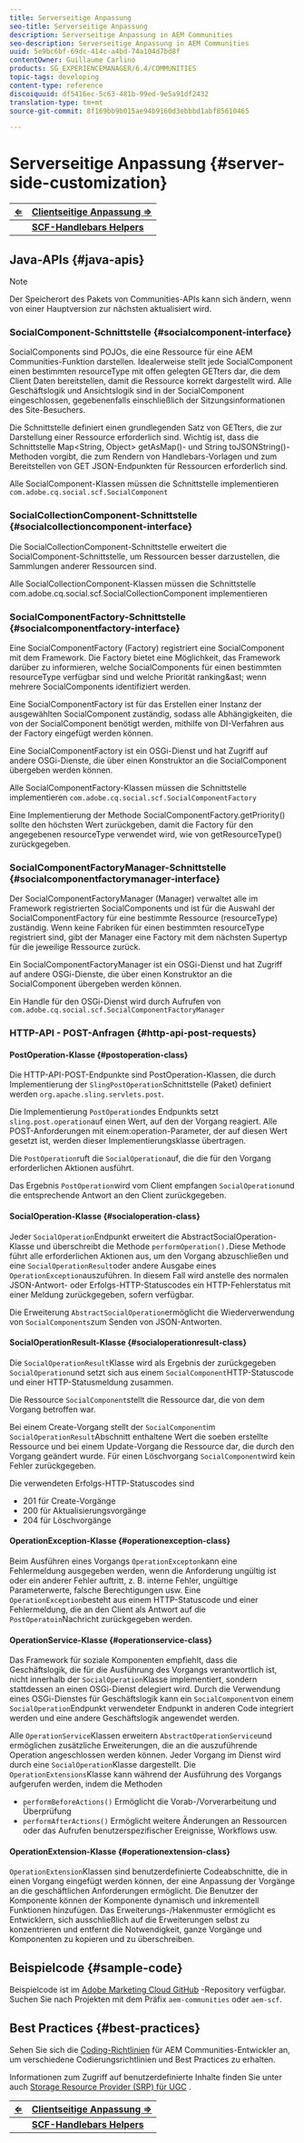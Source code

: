 ```yaml
---
title: Serverseitige Anpassung
seo-title: Serverseitige Anpassung
description: Serverseitige Anpassung in AEM Communities
seo-description: Serverseitige Anpassung in AEM Communities
uuid: 5e9bc6bf-69dc-414c-a4bd-74a104d7bd8f
contentOwner: Guillaume Carlino
products: SG_EXPERIENCEMANAGER/6.4/COMMUNITIES
topic-tags: developing
content-type: reference
discoiquuid: df5416ec-5c63-481b-99ed-9e5a91df2432
translation-type: tm+mt
source-git-commit: 8f169bb9b015ae94b9160d3ebbbd1abf85610465

---
```



# Serverseitige Anpassung {#server-side-customization}

| **[⇐](essentials.md)** | **[Clientseitige Anpassung ⇒](client-customize.md)** |
|---|---|
|  | **[SCF-Handlebars Helpers](handlebars-helpers.md)** |

## Java-APIs {#java-apis}

>[!NOTE]
>
>Der Speicherort des Pakets von Communities-APIs kann sich ändern, wenn von einer Hauptversion zur nächsten aktualisiert wird.

### SocialComponent-Schnittstelle {#socialcomponent-interface}

SocialComponents sind POJOs, die eine Ressource für eine AEM Communities-Funktion darstellen. Idealerweise stellt jede SocialComponent einen bestimmten resourceType mit offen gelegten GETters dar, die dem Client Daten bereitstellen, damit die Ressource korrekt dargestellt wird. Alle Geschäftslogik und Ansichtslogik sind in der SocialComponent eingeschlossen, gegebenenfalls einschließlich der Sitzungsinformationen des Site-Besuchers.

Die Schnittstelle definiert einen grundlegenden Satz von GETters, die zur Darstellung einer Ressource erforderlich sind. Wichtig ist, dass die Schnittstelle Map&lt;String, Object> getAsMap()- und String toJSONString()-Methoden vorgibt, die zum Rendern von Handlebars-Vorlagen und zum Bereitstellen von GET JSON-Endpunkten für Ressourcen erforderlich sind.

Alle SocialComponent-Klassen müssen die Schnittstelle implementieren `com.adobe.cq.social.scf.SocialComponent`

### SocialCollectionComponent-Schnittstelle {#socialcollectioncomponent-interface}

Die SocialCollectionComponent-Schnittstelle erweitert die SocialComponent-Schnittstelle, um Ressourcen besser darzustellen, die Sammlungen anderer Ressourcen sind.

Alle SocialCollectionComponent-Klassen müssen die Schnittstelle com.adobe.cq.social.scf.SocialCollectionComponent implementieren

### SocialComponentFactory-Schnittstelle {#socialcomponentfactory-interface}

Eine SocialComponentFactory (Factory) registriert eine SocialComponent mit dem Framework. Die Factory bietet eine Möglichkeit, das Framework darüber zu informieren, welche SocialComponents für einen bestimmten resourceType verfügbar sind und welche Priorität ranking&amp;ast; wenn mehrere SocialComponents identifiziert werden.

Eine SocialComponentFactory ist für das Erstellen einer Instanz der ausgewählten SocialComponent zuständig, sodass alle Abhängigkeiten, die von der SocialComponent benötigt werden, mithilfe von DI-Verfahren aus der Factory eingefügt werden können.

Eine SocialComponentFactory ist ein OSGi-Dienst und hat Zugriff auf andere OSGi-Dienste, die über einen Konstruktor an die SocialComponent übergeben werden können.

Alle SocialComponentFactory-Klassen müssen die Schnittstelle implementieren `com.adobe.cq.social.scf.SocialComponentFactory`

Eine Implementierung der Methode SocialComponentFactory.getPriority() sollte den höchsten Wert zurückgeben, damit die Factory für den angegebenen resourceType verwendet wird, wie von getResourceType() zurückgegeben.

### SocialComponentFactoryManager-Schnittstelle {#socialcomponentfactorymanager-interface}

Der SocialComponentFactoryManager (Manager) verwaltet alle im Framework registrierten SocialComponents und ist für die Auswahl der SocialComponentFactory für eine bestimmte Ressource (resourceType) zuständig. Wenn keine Fabriken für einen bestimmten resourceType registriert sind, gibt der Manager eine Factory mit dem nächsten Supertyp für die jeweilige Ressource zurück.

Ein SocialComponentFactoryManager ist ein OSGi-Dienst und hat Zugriff auf andere OSGi-Dienste, die über einen Konstruktor an die SocialComponent übergeben werden können.

Ein Handle für den OSGi-Dienst wird durch Aufrufen von `com.adobe.cq.social.scf.SocialComponentFactoryManager`

### HTTP-API - POST-Anfragen {#http-api-post-requests}

#### PostOperation-Klasse {#postoperation-class}

Die HTTP-API-POST-Endpunkte sind PostOperation-Klassen, die durch Implementierung der `SlingPostOperation`Schnittstelle (Paket) definiert werden `org.apache.sling.servlets.post`.

Die Implementierung `PostOperation`des Endpunkts setzt `sling.post.operation`auf einen Wert, auf den der Vorgang reagiert. Alle POST-Anforderungen mit einem:operation-Parameter, der auf diesen Wert gesetzt ist, werden dieser Implementierungsklasse übertragen.

Die `PostOperation`ruft die `SocialOperation`auf, die die für den Vorgang erforderlichen Aktionen ausführt.

Das Ergebnis `PostOperation`wird vom Client empfangen `SocialOperation`und die entsprechende Antwort an den Client zurückgegeben.

#### SocialOperation-Klasse {#socialoperation-class}

Jeder `SocialOperation`Endpunkt erweitert die AbstractSocialOperation-Klasse und überschreibt die Methode `performOperation().`Diese Methode führt alle erforderlichen Aktionen aus, um den Vorgang abzuschließen und eine `SocialOperationResult`oder andere Ausgabe eines `OperationException`auszuführen. In diesem Fall wird anstelle des normalen JSON-Antwort- oder Erfolgs-HTTP-Statuscodes ein HTTP-Fehlerstatus mit einer Meldung zurückgegeben, sofern verfügbar.

Die Erweiterung `AbstractSocialOperation`ermöglicht die Wiederverwendung von `SocialComponents`zum Senden von JSON-Antworten.

#### SocialOperationResult-Klasse {#socialoperationresult-class}

Die `SocialOperationResult`Klasse wird als Ergebnis der zurückgegeben `SocialOperation`und setzt sich aus einem `SocialComponent`HTTP-Statuscode und einer HTTP-Statusmeldung zusammen.

Die Ressource `SocialComponent`stellt die Ressource dar, die von dem Vorgang betroffen war.

Bei einem Create-Vorgang stellt der `SocialComponent`im `SocialOperationResult`Abschnitt enthaltene Wert die soeben erstellte Ressource und bei einem Update-Vorgang die Ressource dar, die durch den Vorgang geändert wurde. Für einen Löschvorgang `SocialComponent`wird kein Fehler zurückgegeben.

Die verwendeten Erfolgs-HTTP-Statuscodes sind

* 201 für Create-Vorgänge
* 200 für Aktualisierungsvorgänge
* 204 für Löschvorgänge

#### OperationException-Klasse {#operationexception-class}

Beim Ausführen eines Vorgangs `OperationExcepton`kann eine Fehlermeldung ausgegeben werden, wenn die Anforderung ungültig ist oder ein anderer Fehler auftritt, z. B. interne Fehler, ungültige Parameterwerte, falsche Berechtigungen usw. Eine `OperationException`besteht aus einem HTTP-Statuscode und einer Fehlermeldung, die an den Client als Antwort auf die `PostOperatoin`Nachricht zurückgegeben werden.

#### OperationService-Klasse {#operationservice-class}

Das Framework für soziale Komponenten empfiehlt, dass die Geschäftslogik, die für die Ausführung des Vorgangs verantwortlich ist, nicht innerhalb der `SocialOperation`Klasse implementiert, sondern stattdessen an einen OSGi-Dienst delegiert wird. Durch die Verwendung eines OSGi-Dienstes für Geschäftslogik kann ein `SocialComponent`von einem `SocialOperation`Endpunkt verwendeter Endpunkt in anderen Code integriert werden und eine andere Geschäftslogik angewendet werden.

Alle `OperationService`Klassen erweitern `AbstractOperationService`und ermöglichen zusätzliche Erweiterungen, die an die auszuführende Operation angeschlossen werden können. Jeder Vorgang im Dienst wird durch eine `SocialOperation`Klasse dargestellt. Die `OperationExtensions`Klasse kann während der Ausführung des Vorgangs aufgerufen werden, indem die Methoden

* `performBeforeActions()`
Ermöglicht die Vorab-/Vorverarbeitung und Überprüfung
* `performAfterActions()`
Ermöglicht weitere Änderungen an Ressourcen oder das Aufrufen benutzerspezifischer Ereignisse, Workflows usw.

#### OperationExtension-Klasse {#operationextension-class}

`OperationExtension`Klassen sind benutzerdefinierte Codeabschnitte, die in einen Vorgang eingefügt werden können, der eine Anpassung der Vorgänge an die geschäftlichen Anforderungen ermöglicht. Die Benutzer der Komponente können der Komponente dynamisch und inkrementell Funktionen hinzufügen. Das Erweiterungs-/Hakenmuster ermöglicht es Entwicklern, sich ausschließlich auf die Erweiterungen selbst zu konzentrieren und entfernt die Notwendigkeit, ganze Vorgänge und Komponenten zu kopieren und zu überschreiben.

## Beispielcode {#sample-code}

Beispielcode ist im [Adobe Marketing Cloud GitHub](https://github.com/Adobe-Marketing-Cloud) -Repository verfügbar. Suchen Sie nach Projekten mit dem Präfix `aem-communities` oder `aem-scf`.

## Best Practices {#best-practices}

Sehen Sie sich die [Coding-Richtlinien](code-guide.md) für AEM Communities-Entwickler an, um verschiedene Codierungsrichtlinien und Best Practices zu erhalten.

Informationen zum Zugriff auf benutzerdefinierte Inhalte finden Sie unter auch [Storage Resource Provider (SRP) für UGC](srp.md) .

| **[⇐](essentials.md)** | **[Clientseitige Anpassung ⇒](client-customize.md)** |
|---|---|
|  | **[SCF-Handlebars Helpers](handlebars-helpers.md)** |

